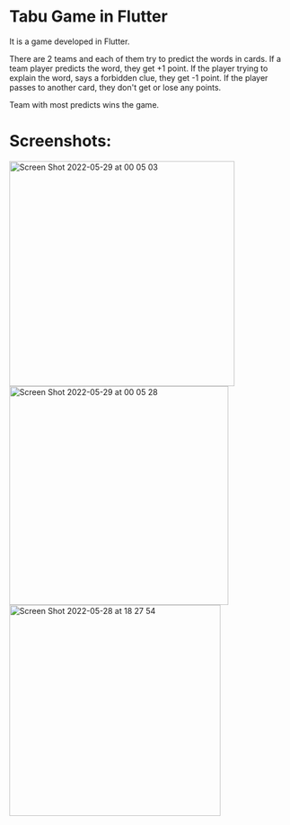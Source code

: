 # Tabu Game in Flutter

It is a game developed in Flutter.


There are 2 teams and each of them try to predict the words in cards. 
If a team player predicts the word, they get +1 point.
If the player trying to explain the word, says a forbidden clue, they get -1 point.
If the player passes to another card, they don't get or lose any points.

Team with most predicts wins the game.



# Screenshots:





<img width="401" alt="Screen Shot 2022-05-29 at 00 05 03" src="https://user-images.githubusercontent.com/73110402/170843490-6a9be8f9-84c7-465c-ba04-f6a7467bcdf8.png">
<img width="390" alt="Screen Shot 2022-05-29 at 00 05 28" src="https://user-images.githubusercontent.com/73110402/170843495-a01d0570-3b79-4166-a467-5548d73bdcfb.png">
<img width="376" alt="Screen Shot 2022-05-28 at 18 27 54" src="https://user-images.githubusercontent.com/73110402/170843499-97f3f526-7bbc-4dc5-ab2c-6ab12a3b4ff2.png">
